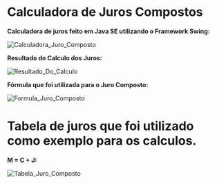 # Calculadora de Juros Compostos
**Calculadora de juros feito em Java SE utilizando o Framework Swing:**

![Calculadora_Juro_Composto](https://user-images.githubusercontent.com/61571025/167166025-7380bf81-7ad6-4c9b-be92-3fc9d1c24b36.png)


**Resultado do Calculo dos Juros:**

![Resultado_Do_Calculo](https://user-images.githubusercontent.com/61571025/167166646-ebc49435-603f-4889-ac04-718f475388b2.png)

**Fórmula que foi utilizada para o Juro Composto:**

![Formula_Juro_Composto](https://user-images.githubusercontent.com/61571025/167165736-c284c960-6332-4306-b396-8a5a6e62b870.png)

# Tabela de juros que foi utilizado como exemplo para os calculos.

**M = C + J:**

![Tabela_Juro_Composto](https://user-images.githubusercontent.com/61571025/167159086-6d5ed6bd-5555-40a4-a970-3c8dda4bc627.png)
